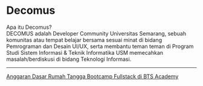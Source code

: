 # Decomus
Apa itu Decomus?<br>
DECOMUS adalah Developer Community Universitas Semarang, sebuah komunitas atau tempat belajar bersama sesuai minat di bidang Pemrograman dan Desain UI/UX, serta membantu teman teman di Program Studi Sistem Informasi & Teknik Informatika USM memecahkan masalah/berdiskusi di bidang Teknologi Informasi.
<br>
<hr>
<a href="https://github.com/adwisravi/Decomus/blob/4e8f99482e86e0b551e23921526272186598c2f2/ADRT%20Bootcamp%20Decomus.md">
Anggaran Dasar Rumah Tangga Bootcamp Fullstack di BTS Academy <a>
